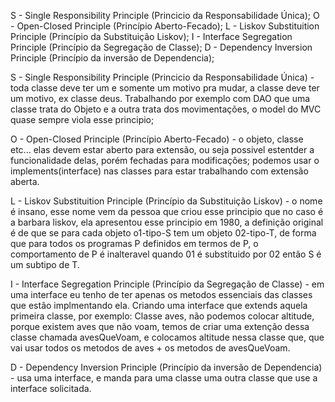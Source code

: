 S - Single Responsibility Principle (Princicio da Responsabilidade Única);
O - Open-Closed Principle (Princípio Aberto-Fecado);
L - Liskov Substituition Principle (Princípio da Substituição Liskov);
I - Interface Segregation Principle (Princípio da Segregação de Classe);
D - Dependency Inversion Principle (Princípio da inversão de Dependencia);

S - Single Responsibility Principle (Princicio da Responsabilidade Única) - toda classe deve ter um e somente
um motivo pra mudar, a classe deve ter um motivo, ex classe deus. Trabalhando por exemplo com DAO que uma classe 
trata do Objeto e a outra trata dos movimentações, o model do MVC quase sempre viola esse principio;

O - Open-Closed Principle (Princípio Aberto-Fecado) - o objeto, classe etc... elas devem estar aberto para extensão,
ou seja possivel estentder a funcionalidade delas, porém fechadas para modificações; podemos usar o implements(interface) nas classes
para estar trabalhando com extensão aberta.

L - Liskov Substituition Principle (Princípio da Substituição Liskov) - o nome é insano, esse nome vem da pessoa que criou esse
principio que no caso é a barbara liskov, ela apresentou esse principio em 1980, a definição original é de que se para cada objeto
o1-tipo-S tem um objeto 02-tipo-T, de forma que para todos os programas P definidos em termos de P, o comportamento de P é inalteravel
quando 01 é substituido por 02 então S é um subtipo de T.

I - Interface Segregation Principle (Princípio da Segregação de Classe) - em uma interface eu tenho de ter apenas os metodos essenciais
das classes que estão implmentando ela. Criando uma interface que extends aquela primeira classe, por exemplo: Classe aves, não podemos colocar altitude, porque existem aves que não voam, temos de criar uma extenção dessa classe chamada avesQueVoam, e colocamos altitude 
nessa classe que, que vai usar todos os metodos de aves + os metodos de avesQueVoam.

D - Dependency Inversion Principle (Princípio da inversão de Dependencia) - usa uma interface, e manda para uma classe uma outra classe
que use a interface solicitada.